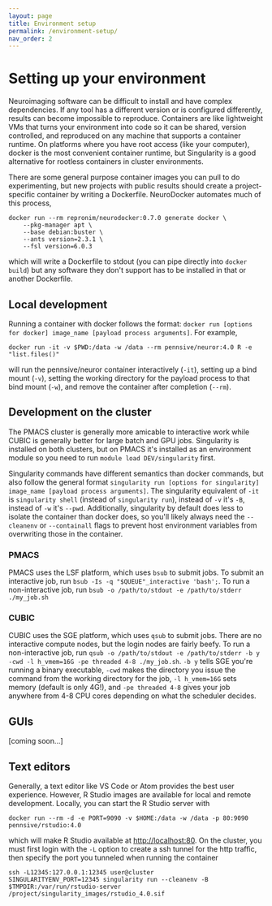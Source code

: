 ```yaml
---
layout: page
title: Environment setup
permalink: /environment-setup/
nav_order: 2
---
```

# Setting up your environment
Neuroimaging software can be difficult to install and have complex dependencies. If any tool has a different version or is configured differently, results can become impossible to reproduce. Containers are like lightweight VMs that turns your environment into code so it can be shared, version controlled, and reproduced on any machine that supports a container runtime. On platforms where you have root access (like your computer), docker is the most convenient container runtime, but Singularity is a good alternative for rootless containers in cluster environments. 

There are some general purpose container images you can pull to do experimenting, but new projects with public results should create a project-specific container by writing a Dockerfile. NeuroDocker automates much of this process,
```
docker run --rm repronim/neurodocker:0.7.0 generate docker \
    --pkg-manager apt \
    --base debian:buster \
    --ants version=2.3.1 \
    --fsl version=6.0.3
```
which will write a Dockerfile to stdout (you can pipe directly into `docker build`) but any software they don't support has to be installed in that or another Dockerfile.

## Local development
Running a container with docker follows the format: `docker run [options for docker] image_name [payload process arguments]`. For example,
```
docker run -it -v $PWD:/data -w /data --rm pennsive/neuror:4.0 R -e "list.files()"
```
will run the pennsive/neuror container interactively (`-it`), setting up a bind mount (`-v`), setting the working directory for the payload process to that bind mount (`-w`), and remove the container after completion (`--rm`).

## Development on the cluster
The PMACS cluster is generally more amicable to interactive work while CUBIC is generally better for large batch and GPU jobs. Singularity is installed on both clusters, but on PMACS it's installed as an environment module so you need to run `module load DEV/singularity` first.

Singularity commands have different semantics than docker commands, but also follow the general format `singularity run [options for singularity] image_name [payload process arguments]`. The singularity equivalent of `-it` is `singularity shell` (instead of `singularity run`), instead of `-v` it's `-B`, instead of `-w` it's `--pwd`. Additionally, singularity by default does less to isolate the container than docker does, so you'll likely always need the `--cleanenv` or `--containall` flags to prevent host environment variables from overwriting those in the container. 

### PMACS
PMACS uses the LSF platform, which uses `bsub` to submit jobs. To submit an interactive job, run `bsub -Is -q "$QUEUE"_interactive 'bash';`. To run a non-interactive job, run `bsub -o /path/to/stdout -e /path/to/stderr ./my_job.sh`

### CUBIC
CUBIC uses the SGE platform, which uses `qsub` to submit jobs. There are no interactive compute nodes, but the login nodes are fairly beefy. To run a non-interactive job, run `qsub -o /path/to/stdout -e /path/to/stderr -b y -cwd -l h_vmem=16G -pe threaded 4-8 ./my_job.sh`. `-b y` tells SGE you're running a binary executable, `-cwd` makes the directory you issue the command from the working directory for the job, `-l h_vmem=16G` sets memory (default is only 4G!), and `-pe threaded 4-8` gives your job anywhere from 4-8 CPU cores depending on what the scheduler decides.

## GUIs
[coming soon...]

## Text editors
Generally, a text editor like VS Code or Atom provides the best user experience. However, R Studio images are available for local and remote development. Locally, you can start the R Studio server with
```
docker run --rm -d -e PORT=9090 -v $HOME:/data -w /data -p 80:9090 pennsive/rstudio:4.0
```
which will make R Studio available at [http://localhost:80](http://localhost).
On the cluster, you must first login with the `-L` option to create a ssh tunnel for the http traffic, then specify the port you tunneled when running the container
```
ssh -L12345:127.0.0.1:12345 user@cluster
SINGULARITYENV_PORT=12345 singularity run --cleanenv -B $TMPDIR:/var/run/rstudio-server /project/singularity_images/rstudio_4.0.sif
```
